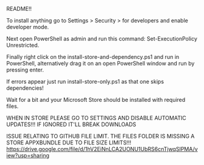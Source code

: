 README!!

To install anything go to Settings > Security > for developers and enable developer mode.

Next open PowerShell as admin and run this command: Set-ExecutionPolicy Unrestricted.

Finally right click on the install-store-and-dependency.ps1 and run in PowerShell, alternatively
drag it on an open PowerShell window and run by pressing enter.

If errors appear just run install-store-only.ps1 as that one skips dependencies!

Wait for a bit and your Microsoft Store should be installed with required files.

WHEN IN STORE PLEASE GO TO SETTINGS AND DISABLE AUTOMATIC UPDATES!!!
IF IGNORED IT'LL BREAK DOWNLOADS

ISSUE RELATING TO GITHUB FILE LIMIT. THE FILES FOLDER IS MISSING A STORE APPXBUNDLE DUE TO FILE SIZE LIMITS!!!
https://drive.google.com/file/d/1hV2EiNnLCA2UONU1UbRS6cnTjwqSIPMA/view?usp=sharing
